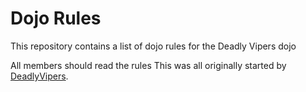 Dojo Rules
==========

This repository contains a list of dojo rules for the Deadly Vipers dojo

All members should read the rules
This was all originally started by [DeadlyVipers](https://github.com/deadlyvipers).
